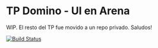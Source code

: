 # TP Domino - UI en Arena

WIP.
El resto del TP fue movido a un repo privado. Saludos!

[![Build Status](https://travis-ci.org/uqbar-project/eg-conversor-arena-xtend.svg?branch=master)](https://travis-ci.org/uqbar-project/eg-conversor-arena-xtend)

